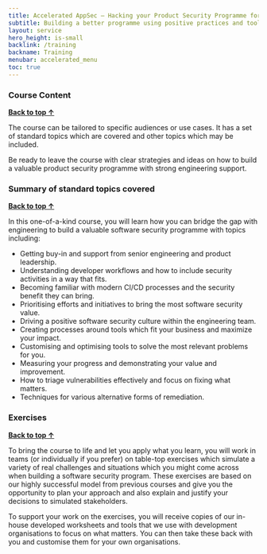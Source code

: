 ```yaml
---
title: Accelerated AppSec – Hacking your Product Security Programme for Velocity and Value
subtitle: Building a better programme using positive practices and tools
layout: service
hero_height: is-small
backlink: /training
backname: Training
menubar: accelerated_menu
toc: true
---
```


### Course Content

**[Back to top ↑](#top)**

The course can be tailored to specific audiences or use cases. It has a set of standard topics which are covered and other topics which may be included.

Be ready to leave the course with clear strategies and ideas on how to build a valuable product security programme with strong engineering support.

### Summary of standard topics covered

**[Back to top ↑](#top)**

In this one-of-a-kind course, you will learn how you can bridge the gap with engineering to build a valuable software security programme with topics including:

- Getting buy-in and support from senior engineering and product leadership.
- Understanding developer workflows and how to include security activities in a way that fits.
- Becoming familiar with modern CI/CD processes and the security benefit they can bring.
- Prioritising efforts and initiatives to bring the most software security value.
- Driving a positive software security culture within the engineering team.
- Creating processes around tools which fit your business and maximize your impact.
- Customising and optimising tools to solve the most relevant problems for you.
- Measuring your progress and demonstrating your value and improvement.
- How to triage vulnerabilities effectively and focus on fixing what matters.
- Techniques for various alternative forms of remediation.

### Exercises

**[Back to top ↑](#top)**

To bring the course to life and let you apply what you learn, you will work in teams (or individually if you prefer) on table-top exercises which simulate a variety of real challenges and situations which you might come across when building a software security program. These exercises are based on our highly successful model from previous courses and give you the opportunity to plan your approach and also explain and justify your decisions to simulated stakeholders.

To support your work on the exercises, you will receive copies of our in-house developed worksheets and tools that we use with development organisations to focus on what matters. You can then take these back with you and customise them for your own organisations.
